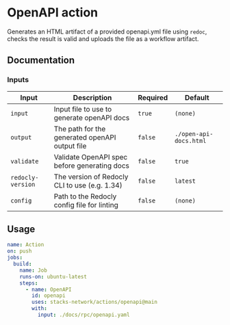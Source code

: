 # OpenAPI action

Generates an HTML artifact of a provided openapi.yml file using `redoc`, checks the result is valid and uploads the file as a workflow artifact.

## Documentation

### Inputs

| Input             | Description                                           | Required | Default                |
| ----------------- | ----------------------------------------------------- | -------- | ---------------------- |
| `input`           | Input file to use to generate openAPI docs            | `true`   | `(none)`               |
| `output`          | The path for the generated openAPI output file        | `false`  | `./open-api-docs.html` |
| `validate`        | Validate OpenAPI spec before generating docs          | `false`  | `true`                 |
| `redocly-version` | The version of Redocly CLI to use (e.g. 1.34)         | `false`  | `latest`               |
| `config`          | Path to the Redocly config file for linting           | `false`  | `(none)`               |

## Usage

```yaml
name: Action
on: push
jobs:
  build:
    name: Job
    runs-on: ubuntu-latest
    steps:
      - name: OpenAPI
        id: openapi
        uses: stacks-network/actions/openapi@main
        with:
          input: ./docs/rpc/openapi.yaml
```
